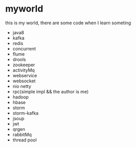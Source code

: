 # myworld
this is my world, there are some code when I learn someting
- java8
- kafka
- redis
- concurrent
- flume
- drools
- zookeeper
- activityMq
- webservice
- websocket
- nio netty
- rpc(simple impl && the author is me)
- hadoop
- hbase 
- storm
- storm-kafka
- jsoup
- jwt
- qrgen
- rabbitMq
- thread pool